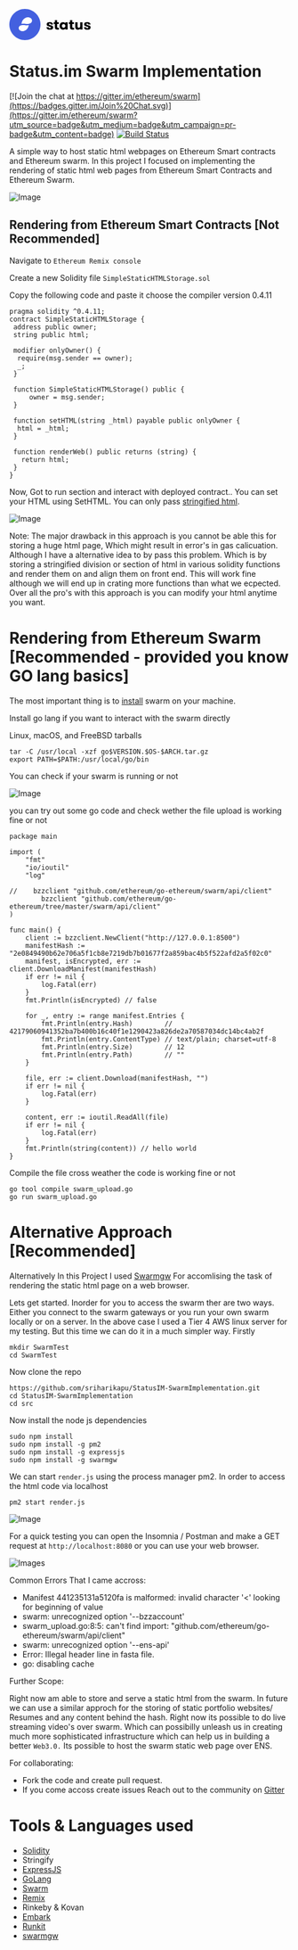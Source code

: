 ![Image](data:image/svg+xml;base64,PHN2ZyB3aWR0aD0iMTQ3IiBoZWlnaHQ9IjU2IiB2aWV3Qm94PSIwIDAgMTQ3IDU2IiBmaWxsPSJu%0D%0Ab25lIiB4bWxucz0iaHR0cDovL3d3dy53My5vcmcvMjAwMC9zdmciPgo8cGF0aCBmaWxsLXJ1bGU9%0D%0AImV2ZW5vZGQiIGNsaXAtcnVsZT0iZXZlbm9kZCIgZD0iTTI4IDBDMTIuNTM2IDAgMCAxMi41MzYy%0D%0AIDAgMjhDMCA0My40NjQgMTIuNTM2IDU2IDI4IDU2QzQzLjQ2NCA1NiA1NiA0My40NjQgNTYgMjhD%0D%0ANTYgMTIuNTM2MiA0My40NjQgMCAyOCAwWiIgZmlsbD0iIzQzNjBERiIvPgo8cGF0aCBmaWxsLXJ1%0D%0AbGU9ImV2ZW5vZGQiIGNsaXAtcnVsZT0iZXZlbm9kZCIgZD0iTTI4Ljk0MDMgMjYuNzcyN0MzMC4z%0D%0ANDYzIDI2LjkxOTEgMzEuNzUyMyAyNy4wNjU0IDMzLjQ4MDkgMjYuOTY5MUMzOC4xNjQzIDI2Ljcw%0D%0AOCA0MS4wMDEzIDI0LjMwNDIgNDAuOCAyMC43MTExQzQwLjU5NDggMTcuMDU1MyAzNi44MjA1IDE0%0D%0ALjgwMyAzMy4wNDQxIDE1LjAxMzZDMjYuODg5OCAxNS4zNTY1IDIyLjM2NDIgMjAuNzU5NyAyMS44%0D%0ANTQ1IDI2LjkzNTNDMjIuNjkwMyAyNi43Mzk1IDIzLjU3IDI2LjYyMjYgMjQuMzk5NiAyNi41NzY0%0D%0AQzI2LjEyODMgMjYuNDgwMSAyNy41MzQzIDI2LjYyNjQgMjguOTQwMyAyNi43NzI3Wk0xNi44NzU4%0D%0AIDM0Ljc2NDhDMTcuMDcgMzguMTE2IDIwLjY0NTcgNDAuMTgwNiAyNC4yMjM1IDM5Ljk4NzVDMzAu%0D%0AMDUzOCAzOS42NzMxIDM0LjM0MTQgMzQuNzIwMiAzNC44MjQxIDI5LjA1OTJDMzQuMDMyMyAyOS4y%0D%0AMzg3IDMzLjE5OSAyOS4zNDYgMzIuNDEzIDI5LjM4ODNDMzAuNzc1MyAyOS40NzY2IDI5LjQ0MzIg%0D%0AMjkuMzQyNSAyOC4xMTExIDI5LjIwODNDMjYuNzc5MSAyOS4wNzQyIDI1LjQ0NyAyOC45NDAxIDIz%0D%0ALjgwOTQgMjkuMDI4NEMxOS4zNzI3IDI5LjI2NzcgMTYuNjg0OCAzMS40NzExIDE2Ljg3NTggMzQu%0D%0ANzY0OFoiIGZpbGw9IndoaXRlIi8+CjxwYXRoIGQ9Ik02Ni44OTY1IDMyLjY0OTRINzAuOTQzOEM3%0D%0AMC45NDM4IDMzLjMzNSA3MS4xMzcyIDMzLjgyNzEgNzEuNTIzOSAzNC4xMjZDNzEuOTEwNiAzNC40%0D%0AMjQ4IDcyLjQwNzIgMzQuNTc0MiA3My4wMTM3IDM0LjU3NDJDNzMuNTE0NiAzNC41NzQyIDczLjky%0D%0AMzMgMzQuNDgxOSA3NC4yMzk3IDM0LjI5NzRDNzQuNTY0OSAzNC4xMDQgNzQuNzI3NSAzMy43OTIg%0D%0ANzQuNzI3NSAzMy4zNjEzQzc0LjcyNzUgMzMuMTA2NCA3NC42NTcyIDMyLjg5OTkgNzQuNTE2NiAz%0D%0AMi43NDE3Qzc0LjM4NDggMzIuNTc0NyA3NC4xNzgyIDMyLjQyOTcgNzMuODk3IDMyLjMwNjZDNzMu%0D%0ANjE1NyAzMi4xNzQ4IDczLjI1NTQgMzIuMDQzIDcyLjgxNTkgMzEuOTExMUM3Mi4zNzY1IDMxLjc3%0D%0AOTMgNzEuODQ5MSAzMS42MTIzIDcxLjIzMzkgMzEuNDEwMkM3MC42ODAyIDMxLjIzNDQgNzAuMTU3%0D%0AMiAzMS4wNTQyIDY5LjY2NSAzMC44Njk2QzY5LjE4MTYgMzAuNjc2MyA2OC43NTU0IDMwLjQzOSA2%0D%0AOC4zODYyIDMwLjE1NzdDNjguMDE3MSAyOS44NzY1IDY3LjcyNzEgMjkuNTMzNyA2Ny41MTYxIDI5%0D%0ALjEyOTRDNjcuMzE0IDI4LjcyNTEgNjcuMjEyOSAyOC4yMjQxIDY3LjIxMjkgMjcuNjI2NUM2Ny4y%0D%0AMTI5IDI2Ljk0MDkgNjcuMzQ5MSAyNi4zNDc3IDY3LjYyMTYgMjUuODQ2N0M2Ny44OTQgMjUuMzQ1%0D%0ANyA2OC4yNzY0IDI0LjkzMjYgNjguNzY4NiAyNC42MDc0QzY5LjI2MDcgMjQuMjgyMiA2OS44NDk2%0D%0AIDI0LjA0MDUgNzAuNTM1MiAyMy44ODIzQzcxLjIyMDcgMjMuNzE1MyA3MS45NzY2IDIzLjYzMTgg%0D%0ANzIuODAyNyAyMy42MzE4QzczLjgxMzUgMjMuNjMxOCA3NC42ODM2IDIzLjc0NjEgNzUuNDEzMSAy%0D%0AMy45NzQ2Qzc2LjE0MjYgMjQuMjAzMSA3Ni43NDAyIDI0LjUxNTEgNzcuMjA2MSAyNC45MTA2Qzc3%0D%0ALjY3MTkgMjUuMzA2MiA3OC4wMTQ2IDI1Ljc3MiA3OC4yMzQ0IDI2LjMwODFDNzguNDYyOSAyNi44%0D%0ANDQyIDc4LjU3NzEgMjcuNDE5OSA3OC41NzcxIDI4LjAzNTJINzQuNTAzNEM3NC41MDM0IDI3LjQ5%0D%0AOSA3NC4zNjI4IDI3LjA4MTUgNzQuMDgxNSAyNi43ODI3QzczLjgwOTEgMjYuNDgzOSA3My4zOTE2%0D%0AIDI2LjMzNDUgNzIuODI5MSAyNi4zMzQ1QzcyLjM5ODQgMjYuMzM0NSA3Mi4wMjkzIDI2LjQzMTIg%0D%0ANzEuNzIxNyAyNi42MjQ1QzcxLjQxNDEgMjYuODA5MSA3MS4yNjAzIDI3LjA5MDMgNzEuMjYwMyAy%0D%0ANy40NjgzQzcxLjI2MDMgMjcuNzIzMSA3MS4zMzA2IDI3LjkyOTcgNzEuNDcxMiAyOC4wODc5Qzcx%0D%0ALjYyMDYgMjguMjM3MyA3MS44MzU5IDI4LjM3MzUgNzIuMTE3MiAyOC40OTY2QzcyLjM5ODQgMjgu%0D%0ANjE5NiA3Mi43NDU2IDI4Ljc0NzEgNzMuMTU4NyAyOC44Nzg5QzczLjU3MTggMjkuMDAyIDc0LjA0%0D%0ANjQgMjkuMTUxNCA3NC41ODI1IDI5LjMyNzFDNzUuMTYyNiAyOS40ODU0IDc1LjcwMzEgMjkuNjYx%0D%0AMSA3Ni4yMDQxIDI5Ljg1NDVDNzYuNzA1MSAzMC4wNDc5IDc3LjE0NDUgMzAuMjg1MiA3Ny41MjI1%0D%0AIDMwLjU2NjRDNzcuOTA5MiAzMC44Mzg5IDc4LjIxMjQgMzEuMTg2IDc4LjQzMjEgMzEuNjA3OUM3%0D%0AOC42NjA2IDMyLjAyMSA3OC43NzQ5IDMyLjU0ODMgNzguNzc0OSAzMy4xODk5Qzc4Ljc3NDkgMzMu%0D%0AOTQ1OCA3OC42MTY3IDM0LjU5MTggNzguMzAwMyAzNS4xMjc5Qzc3Ljk4MzkgMzUuNjU1MyA3Ny41%0D%0ANTc2IDM2LjA4NTkgNzcuMDIxNSAzNi40MTk5Qzc2LjQ5NDEgMzYuNzUzOSA3NS44Nzg5IDM2Ljk5%0D%0AMTIgNzUuMTc1OCAzNy4xMzE4Qzc0LjQ3MjcgMzcuMjgxMiA3My43MzQ0IDM3LjM1NiA3Mi45NjA5%0D%0AIDM3LjM1NkM3MS4wMzYxIDM3LjM1NiA2OS41NDIgMzYuOTU2MSA2OC40Nzg1IDM2LjE1NjJDNjcu%0D%0ANDIzOCAzNS4zNDc3IDY2Ljg5NjUgMzQuMTc4NyA2Ni44OTY1IDMyLjY0OTRaIiBmaWxsPSJibGFj%0D%0AayIvPgo8cGF0aCBkPSJNNzkuODAzMiAyNy4wNTk2VjIzLjk4NzhIODEuODQ2N1YyMC4xMjVIODUu%0D%0AOTZWMjMuOTg3OEg4OC45MjYzVjI3LjA1OTZIODUuOTZWMzEuNzEzNEM4NS45NiAzMi4xOTY4IDg2%0D%0ALjAwMzkgMzIuNTgzNSA4Ni4wOTE4IDMyLjg3MzVDODYuMTc5NyAzMy4xNTQ4IDg2LjMwMjcgMzMu%0D%0AMzc4OSA4Ni40NjA5IDMzLjU0NTlDODYuNjI3OSAzMy43MDQxIDg2LjgyNTcgMzMuODA5NiA4Ny4w%0D%0ANTQyIDMzLjg2MjNDODcuMjkxNSAzMy45MDYyIDg3LjU1NTIgMzMuOTI4MiA4Ny44NDUyIDMzLjky%0D%0AODJDODguMDIxIDMzLjkyODIgODguMjQ1MSAzMy45MjM4IDg4LjUxNzYgMzMuOTE1Qzg4Ljc5IDMz%0D%0ALjg5NzUgODkuMDI3MyAzMy44NzExIDg5LjIyOTUgMzMuODM1OVYzN0M4OC45MjE5IDM3LjA1Mjcg%0D%0AODguNTM1MiAzNy4xMDExIDg4LjA2OTMgMzcuMTQ1Qzg3LjYxMjMgMzcuMTg5IDg3LjA3MTggMzcu%0D%0AMjEwOSA4Ni40NDc4IDM3LjIxMDlDODUuOTY0NCAzNy4yMTA5IDg1LjQ1NDYgMzcuMTc1OCA4NC45%0D%0AMTg1IDM3LjEwNTVDODQuMzgyMyAzNy4wMzUyIDgzLjg4NTcgMzYuODUwNiA4My40Mjg3IDM2LjU1%0D%0AMThDODIuOTcxNyAzNi4yNTI5IDgyLjU5MzggMzUuNzk1OSA4Mi4yOTQ5IDM1LjE4MDdDODEuOTk2%0D%0AMSAzNC41NTY2IDgxLjg0NjcgMzMuNzA0MSA4MS44NDY3IDMyLjYyM1YyNy4wNTk2SDc5LjgwMzJa%0D%0AIiBmaWxsPSJibGFjayIvPgo8cGF0aCBkPSJNOTAuNDE2IDMwLjQ4NzNDOTAuNDE2IDI5LjUxMTcg%0D%0AOTAuNTY5OCAyOC42MDY0IDkwLjg3NzQgMjcuNzcxNUM5MS4xOTM4IDI2LjkzNjUgOTEuNjI4OSAy%0D%0ANi4yMjAyIDkyLjE4MjYgMjUuNjIyNkM5Mi43NDUxIDI1LjAxNjEgOTMuMzk5OSAyNC41MzcxIDk0%0D%0ALjE0NyAyNC4xODU1Qzk0Ljg5NCAyMy44MzQgOTUuNzAyNiAyMy42NTgyIDk2LjU3MjggMjMuNjU4%0D%0AMkM5Ny41NDgzIDIzLjY1ODIgOTguMzkyMSAyMy44NjQ3IDk5LjEwNCAyNC4yNzc4Qzk5LjgyNDcg%0D%0AMjQuNjkwOSAxMDAuMzY1IDI1LjIxMzkgMTAwLjcyNiAyNS44NDY3VjIzLjk4NzhIMTA0Ljg1MlYz%0D%0AN0gxMDAuNzI2VjM1LjE2NzVDMTAwLjQgMzUuNzY1MSA5OS44Nzc0IDM2LjI3NDkgOTkuMTU2NyAz%0D%0ANi42OTY4Qzk4LjQzNiAzNy4xMTg3IDk3LjU3NDcgMzcuMzI5NiA5Ni41NzI4IDM3LjMyOTZDOTUu%0D%0ANzExNCAzNy4zMjk2IDk0LjkwMjggMzcuMTUzOCA5NC4xNDcgMzYuODAyMkM5My4zOTk5IDM2LjQ1%0D%0AMDcgOTIuNzQ1MSAzNS45NzE3IDkyLjE4MjYgMzUuMzY1MkM5MS42Mjg5IDM0Ljc1ODggOTEuMTkz%0D%0AOCAzNC4wMzgxIDkwLjg3NzQgMzMuMjAzMUM5MC41Njk4IDMyLjM2ODIgOTAuNDE2IDMxLjQ2Mjkg%0D%0AOTAuNDE2IDMwLjQ4NzNaTTk0LjUxNjEgMzAuNDg3M0M5NC41MTYxIDMwLjkzNTUgOTQuNTkwOCAz%0D%0AMS4zNjYyIDk0Ljc0MDIgMzEuNzc5M0M5NC44OTg0IDMyLjE4MzYgOTUuMTA5NCAzMi41MzUyIDk1%0D%0ALjM3MyAzMi44MzRDOTUuNjQ1NSAzMy4xMjQgOTUuOTcwNyAzMy4zNjEzIDk2LjM0ODYgMzMuNTQ1%0D%0AOUM5Ni43MjY2IDMzLjcyMTcgOTcuMTQ4NCAzMy44MDk2IDk3LjYxNDMgMzMuODA5NkM5OC4wODAx%0D%0AIDMzLjgwOTYgOTguNTAyIDMzLjcyMTcgOTguODc5OSAzMy41NDU5Qzk5LjI2NjYgMzMuMzYxMyA5%0D%0AOS41OTE4IDMzLjEyNCA5OS44NTU1IDMyLjgzNEMxMDAuMTI4IDMyLjUzNTIgMTAwLjMzOSAzMi4x%0D%0AODM2IDEwMC40ODggMzEuNzc5M0MxMDAuNjQ2IDMxLjM3NSAxMDAuNzI2IDMwLjk0NDMgMTAwLjcy%0D%0ANiAzMC40ODczQzEwMC43MjYgMzAuMDM5MSAxMDAuNjQ2IDI5LjYxNzIgMTAwLjQ4OCAyOS4yMjE3%0D%0AQzEwMC4zMzkgMjguODI2MiAxMDAuMTI4IDI4LjQ3NDYgOTkuODU1NSAyOC4xNjdDOTkuNTkxOCAy%0D%0ANy44NTk0IDk5LjI3MSAyNy42MTc3IDk4Ljg5MzEgMjcuNDQxOUM5OC41MTUxIDI3LjI2NjEgOTgu%0D%0AMDg4OSAyNy4xNzgyIDk3LjYxNDMgMjcuMTc4MkM5Ny4xNDg0IDI3LjE3ODIgOTYuNzI2NiAyNy4y%0D%0ANjYxIDk2LjM0ODYgMjcuNDQxOUM5NS45NzA3IDI3LjYxNzcgOTUuNjQ1NSAyNy44NTk0IDk1LjM3%0D%0AMyAyOC4xNjdDOTUuMTA5NCAyOC40NzQ2IDk0Ljg5ODQgMjguODI2MiA5NC43NDAyIDI5LjIyMTdD%0D%0AOTQuNTkwOCAyOS42MTcyIDk0LjUxNjEgMzAuMDM5MSA5NC41MTYxIDMwLjQ4NzNaIiBmaWxsPSJi%0D%0AbGFjayIvPgo8cGF0aCBkPSJNMTA3LjA2NyAyNy4wNTk2VjIzLjk4NzhIMTA5LjExVjIwLjEyNUgx%0D%0AMTMuMjI0VjIzLjk4NzhIMTE2LjE5VjI3LjA1OTZIMTEzLjIyNFYzMS43MTM0QzExMy4yMjQgMzIu%0D%0AMTk2OCAxMTMuMjY4IDMyLjU4MzUgMTEzLjM1NSAzMi44NzM1QzExMy40NDMgMzMuMTU0OCAxMTMu%0D%0ANTY2IDMzLjM3ODkgMTEzLjcyNSAzMy41NDU5QzExMy44OTIgMzMuNzA0MSAxMTQuMDg5IDMzLjgw%0D%0AOTYgMTE0LjMxOCAzMy44NjIzQzExNC41NTUgMzMuOTA2MiAxMTQuODE5IDMzLjkyODIgMTE1LjEw%0D%0AOSAzMy45MjgyQzExNS4yODUgMzMuOTI4MiAxMTUuNTA5IDMzLjkyMzggMTE1Ljc4MSAzMy45MTVD%0D%0AMTE2LjA1NCAzMy44OTc1IDExNi4yOTEgMzMuODcxMSAxMTYuNDkzIDMzLjgzNTlWMzdDMTE2LjE4%0D%0ANiAzNy4wNTI3IDExNS43OTkgMzcuMTAxMSAxMTUuMzMzIDM3LjE0NUMxMTQuODc2IDM3LjE4OSAx%0D%0AMTQuMzM1IDM3LjIxMDkgMTEzLjcxMSAzNy4yMTA5QzExMy4yMjggMzcuMjEwOSAxMTIuNzE4IDM3%0D%0ALjE3NTggMTEyLjE4MiAzNy4xMDU1QzExMS42NDYgMzcuMDM1MiAxMTEuMTQ5IDM2Ljg1MDYgMTEw%0D%0ALjY5MiAzNi41NTE4QzExMC4yMzUgMzYuMjUyOSAxMDkuODU3IDM1Ljc5NTkgMTA5LjU1OSAzNS4x%0D%0AODA3QzEwOS4yNiAzNC41NTY2IDEwOS4xMSAzMy43MDQxIDEwOS4xMSAzMi42MjNWMjcuMDU5Nkgx%0D%0AMDcuMDY3WiIgZmlsbD0iYmxhY2siLz4KPHBhdGggZD0iTTExOC41MzcgMzEuNzEzNFYyMy45ODc4%0D%0ASDEyMi42MzdWMzAuNjU4N0MxMjIuNjM3IDMxLjU5MDMgMTIyLjgwNCAzMi4zNTA2IDEyMy4xMzgg%0D%0AMzIuOTM5NUMxMjMuNDcyIDMzLjUxOTUgMTI0LjA2OSAzMy44MDk2IDEyNC45MzEgMzMuODA5NkMx%0D%0AMjUuNzkyIDMzLjgwOTYgMTI2LjQyNSAzMy41MTUxIDEyNi44MjkgMzIuOTI2M0MxMjcuMjQyIDMy%0D%0ALjMyODYgMTI3LjQ0OSAzMS41MjQ0IDEyNy40NDkgMzAuNTEzN1YyMy45ODc4SDEzMS41NzVWMzdI%0D%0AMTI3LjQ0OVYzNS4xNDExQzEyNy4wODggMzUuODI2NyAxMjYuNTM5IDM2LjM2MjggMTI1LjgwMSAz%0D%0ANi43NDk1QzEyNS4wNjIgMzcuMTM2MiAxMjQuMTc5IDM3LjMyOTYgMTIzLjE1MSAzNy4zMjk2QzEy%0D%0AMi4yNTQgMzcuMzI5NiAxMjEuNTE2IDM3LjE4OSAxMjAuOTM2IDM2LjkwNzdDMTIwLjM2NSAzNi42%0D%0AMjY1IDExOS44OTkgMzYuMjcwNSAxMTkuNTM5IDM1LjgzOThDMTE5LjEyNSAzNS4zMzg5IDExOC44%0D%0ANTMgMzQuNzU4OCAxMTguNzIxIDM0LjA5OTZDMTE4LjU5OCAzMy40NDA0IDExOC41MzcgMzIuNjQ1%0D%0AIDExOC41MzcgMzEuNzEzNFoiIGZpbGw9ImJsYWNrIi8+CjxwYXRoIGQ9Ik0xMzQuMjM4IDMyLjY0%0D%0AOTRIMTM4LjI4NkMxMzguMjg2IDMzLjMzNSAxMzguNDc5IDMzLjgyNzEgMTM4Ljg2NiAzNC4xMjZD%0D%0AMTM5LjI1MiAzNC40MjQ4IDEzOS43NDkgMzQuNTc0MiAxNDAuMzU1IDM0LjU3NDJDMTQwLjg1NiAz%0D%0ANC41NzQyIDE0MS4yNjUgMzQuNDgxOSAxNDEuNTgyIDM0LjI5NzRDMTQxLjkwNyAzNC4xMDQgMTQy%0D%0ALjA2OSAzMy43OTIgMTQyLjA2OSAzMy4zNjEzQzE0Mi4wNjkgMzMuMTA2NCAxNDEuOTk5IDMyLjg5%0D%0AOTkgMTQxLjg1OCAzMi43NDE3QzE0MS43MjcgMzIuNTc0NyAxNDEuNTIgMzIuNDI5NyAxNDEuMjM5%0D%0AIDMyLjMwNjZDMTQwLjk1OCAzMi4xNzQ4IDE0MC41OTcgMzIuMDQzIDE0MC4xNTggMzEuOTExMUMx%0D%0AMzkuNzE4IDMxLjc3OTMgMTM5LjE5MSAzMS42MTIzIDEzOC41NzYgMzEuNDEwMkMxMzguMDIyIDMx%0D%0ALjIzNDQgMTM3LjQ5OSAzMS4wNTQyIDEzNy4wMDcgMzAuODY5NkMxMzYuNTIzIDMwLjY3NjMgMTM2%0D%0ALjA5NyAzMC40MzkgMTM1LjcyOCAzMC4xNTc3QzEzNS4zNTkgMjkuODc2NSAxMzUuMDY5IDI5LjUz%0D%0AMzcgMTM0Ljg1OCAyOS4xMjk0QzEzNC42NTYgMjguNzI1MSAxMzQuNTU1IDI4LjIyNDEgMTM0LjU1%0D%0ANSAyNy42MjY1QzEzNC41NTUgMjYuOTQwOSAxMzQuNjkxIDI2LjM0NzcgMTM0Ljk2MyAyNS44NDY3%0D%0AQzEzNS4yMzYgMjUuMzQ1NyAxMzUuNjE4IDI0LjkzMjYgMTM2LjExIDI0LjYwNzRDMTM2LjYwMyAy%0D%0ANC4yODIyIDEzNy4xOTEgMjQuMDQwNSAxMzcuODc3IDIzLjg4MjNDMTM4LjU2MiAyMy43MTUzIDEz%0D%0AOS4zMTggMjMuNjMxOCAxNDAuMTQ1IDIzLjYzMThDMTQxLjE1NSAyMy42MzE4IDE0Mi4wMjUgMjMu%0D%0ANzQ2MSAxNDIuNzU1IDIzLjk3NDZDMTQzLjQ4NCAyNC4yMDMxIDE0NC4wODIgMjQuNTE1MSAxNDQu%0D%0ANTQ4IDI0LjkxMDZDMTQ1LjAxNCAyNS4zMDYyIDE0NS4zNTYgMjUuNzcyIDE0NS41NzYgMjYuMzA4%0D%0AMUMxNDUuODA1IDI2Ljg0NDIgMTQ1LjkxOSAyNy40MTk5IDE0NS45MTkgMjguMDM1MkgxNDEuODQ1%0D%0AQzE0MS44NDUgMjcuNDk5IDE0MS43MDUgMjcuMDgxNSAxNDEuNDIzIDI2Ljc4MjdDMTQxLjE1MSAy%0D%0ANi40ODM5IDE0MC43MzMgMjYuMzM0NSAxNDAuMTcxIDI2LjMzNDVDMTM5Ljc0IDI2LjMzNDUgMTM5%0D%0ALjM3MSAyNi40MzEyIDEzOS4wNjMgMjYuNjI0NUMxMzguNzU2IDI2LjgwOTEgMTM4LjYwMiAyNy4w%0D%0AOTAzIDEzOC42MDIgMjcuNDY4M0MxMzguNjAyIDI3LjcyMzEgMTM4LjY3MiAyNy45Mjk3IDEzOC44%0D%0AMTMgMjguMDg3OUMxMzguOTYyIDI4LjIzNzMgMTM5LjE3OCAyOC4zNzM1IDEzOS40NTkgMjguNDk2%0D%0ANkMxMzkuNzQgMjguNjE5NiAxNDAuMDg3IDI4Ljc0NzEgMTQwLjUgMjguODc4OUMxNDAuOTE0IDI5%0D%0ALjAwMiAxNDEuMzg4IDI5LjE1MTQgMTQxLjkyNCAyOS4zMjcxQzE0Mi41MDQgMjkuNDg1NCAxNDMu%0D%0AMDQ1IDI5LjY2MTEgMTQzLjU0NiAyOS44NTQ1QzE0NC4wNDcgMzAuMDQ3OSAxNDQuNDg2IDMwLjI4%0D%0ANTIgMTQ0Ljg2NCAzMC41NjY0QzE0NS4yNTEgMzAuODM4OSAxNDUuNTU0IDMxLjE4NiAxNDUuNzc0%0D%0AIDMxLjYwNzlDMTQ2LjAwMiAzMi4wMjEgMTQ2LjExNyAzMi41NDgzIDE0Ni4xMTcgMzMuMTg5OUMx%0D%0ANDYuMTE3IDMzLjk0NTggMTQ1Ljk1OCAzNC41OTE4IDE0NS42NDIgMzUuMTI3OUMxNDUuMzI2IDM1%0D%0ALjY1NTMgMTQ0Ljg5OSAzNi4wODU5IDE0NC4zNjMgMzYuNDE5OUMxNDMuODM2IDM2Ljc1MzkgMTQz%0D%0ALjIyMSAzNi45OTEyIDE0Mi41MTggMzcuMTMxOEMxNDEuODE0IDM3LjI4MTIgMTQxLjA3NiAzNy4z%0D%0ANTYgMTQwLjMwMyAzNy4zNTZDMTM4LjM3OCAzNy4zNTYgMTM2Ljg4NCAzNi45NTYxIDEzNS44MiAz%0D%0ANi4xNTYyQzEzNC43NjYgMzUuMzQ3NyAxMzQuMjM4IDM0LjE3ODcgMTM0LjIzOCAzMi42NDk0WiIg%0D%0AZmlsbD0iYmxhY2siLz4KPC9zdmc+Cg==) 
# Status.im Swarm Implementation
[![Join the chat at https://gitter.im/ethereum/swarm](https://badges.gitter.im/Join%20Chat.svg)](https://gitter.im/ethereum/swarm?utm_source=badge&utm_medium=badge&utm_campaign=pr-badge&utm_content=badge) [![Build Status](https://travis-ci.org/sriharikapu/StatusIM-SwarmImplementation.svg?branch=master)](https://travis-ci.org/sriharikapu/StatusIM-SwarmImplementation)

A simple way to host static html webpages on Ethereum Smart contracts and Ethereum swarm. In this project I focused on implementing the rendering of static html web pages from Ethereum Smart Contracts and Ethereum Swarm. 

![Image](https://github.com/sriharikapu/StatusIM-SwarmImplementation/blob/master/assets/SimpleArchitecture-2.png?raw=true)

## Rendering from Ethereum Smart Contracts [Not Recommended]
Navigate to ``` Ethereum Remix console ```

Create a new Solidity file ``` SimpleStaticHTMLStorage.sol ```

Copy the following code and paste it choose the compiler version 0.4.11
```
pragma solidity ^0.4.11;
contract SimpleStaticHTMLStorage {
 address public owner;
 string public html;
 
 modifier onlyOwner() {
  require(msg.sender == owner);
  _;
 }
 
 function SimpleStaticHTMLStorage() public {
     owner = msg.sender;
 }
 
 function setHTML(string _html) payable public onlyOwner {
  html = _html;
 }
 
 function renderWeb() public returns (string) {
   return html;
 }
}
```
Now, Got to run section and interact with deployed contract..
You can set your HTML using SetHTML. You can only pass [stringified html](https://www.willpeavy.com/minifier/). 

![Image](https://github.com/sriharikapu/StatusIM-SwarmImplementation/blob/master/assets/Screen%20Shot%202018-11-16%20at%2010.28.30%20AM.png?raw=true)

Note: The major drawback in this approach is you cannot be able this for storing a huge html page, Which might result in error's in gas calicuation. Although I have a alternative idea to by pass this problem. Which is by storing a stringified division or section of html in various solidity functions and render them on and align them on front end. This will work fine although we will end up in crating more functions than what we ecpected. Over all the pro's with this approach is you can modify your html anytime you want.


# Rendering from Ethereum Swarm [Recommended - provided you know GO lang basics]

The most important thing is to [install](https://swarm-guide.readthedocs.io/en/latest/installation.html) swarm on your machine.

Install go lang if you want to interact with the swarm directly

Linux, macOS, and FreeBSD tarballs
```
tar -C /usr/local -xzf go$VERSION.$OS-$ARCH.tar.gz
export PATH=$PATH:/usr/local/go/bin
```
You can check if your swarm is running or not 

![Image](https://github.com/sriharikapu/StatusIM-SwarmImplementation/blob/master/assets/Screen%20Shot%202018-11-16%20at%2011.02.59%20AM.png?raw=true)

you can try out some go code and check wether the file upload is working fine or not
```
package main

import (
    "fmt"
    "io/ioutil"
    "log"

//    bzzclient "github.com/ethereum/go-ethereum/swarm/api/client"
        bzzclient "github.com/ethereum/go-ethereum/tree/master/swarm/api/client"
)

func main() {
    client := bzzclient.NewClient("http://127.0.0.1:8500")
    manifestHash := "2e0849490b62e706a5f1cb8e7219db7b01677f2a859bac4b5f522afd2a5f02c0"
    manifest, isEncrypted, err := client.DownloadManifest(manifestHash)
    if err != nil {
        log.Fatal(err)
    }
    fmt.Println(isEncrypted) // false

    for _, entry := range manifest.Entries {
        fmt.Println(entry.Hash)        // 42179060941352ba7b400b16c40f1e1290423a826de2a70587034dc14bc4ab2f
        fmt.Println(entry.ContentType) // text/plain; charset=utf-8
        fmt.Println(entry.Size)        // 12
        fmt.Println(entry.Path)        // ""
    }

    file, err := client.Download(manifestHash, "")
    if err != nil {
        log.Fatal(err)
    }

    content, err := ioutil.ReadAll(file)
    if err != nil {
        log.Fatal(err)
    }
    fmt.Println(string(content)) // hello world
}
```
Compile the file cross weather the code is working fine or not
```
go tool compile swarm_upload.go 
go run swarm_upload.go
```
# Alternative Approach [Recommended]
Alternatively In this Project I used [Swarmgw](https://www.npmjs.com/package/swarmgw) For accomlising the task of rendering the static html page on a web browser.

Lets get started. Inorder for you to access the swarm ther are two ways. Either you connect to the swarm gateways or you run your own swarm locally or on a server. In the above case I used a Tier 4 AWS linux server for my testing. But this time we can do it in a much simpler way. Firstly
```
mkdir SwarmTest
cd SwarmTest
```
Now clone the repo
```
https://github.com/sriharikapu/StatusIM-SwarmImplementation.git
cd StatusIM-SwarmImplementation
cd src
```
Now install the node js dependencies
```
sudo npm install
sudo npm install -g pm2 
sudo npm install -g expressjs
sudo npm install -g swarmgw
```
We can start ```render.js``` using the process manager pm2. In order to access the html code via localhost
```
pm2 start render.js
```
![Image](https://github.com/sriharikapu/StatusIM-SwarmImplementation/blob/master/assets/Screen%20Shot%202018-11-16%20at%202.33.00%20PM.png?raw=true)

For a quick testing you can open the Insomnia / Postman and make a GET request at ```http://localhost:8080``` or you can use your web browser.

![Images](https://github.com/sriharikapu/StatusIM-SwarmImplementation/blob/master/assets/Screen%20Shot%202018-11-16%20at%202.36.36%20PM.png?raw=true)

Common Errors That I came accross: 
- Manifest 441235131a5120fa is malformed: invalid character '<' looking for beginning of value
- swarm: unrecognized option '--bzzaccount'
- swarm_upload.go:8:5: can't find import: "github.com/ethereum/go-ethereum/swarm/api/client"
- swarm: unrecognized option '--ens-api'
- Error: Illegal header line in fasta file.
- go: disabling cache


Further Scope: 

Right now am able to store and serve a static html from the swarm. In future we can use a similar approch for the storing of static portfolio websites/ Resumes and any content behind the hash. Right now its possible to do live streaming video's over swarm. Which can possibilly unleash us in creating much more sophisticated infrastructure which can help us in building a better `Web3.0.` Its possible to host the swarm static web page over ENS. 


For collaborating: 
- Fork the code and create pull request.
- If you come accoss create issues Reach out to the community on [Gitter](https://gitter.im/ethereum/swarm)


# Tools & Languages used
- [Solidity](https://github.com/ethereum/solidity)
- Stringify
- [ExpressJS](https://expressjs.com/)
- [GoLang](https://golang.org/d)
- [Swarm](https://swarm-gateways.net)
- [Remix](https://remix.ethereum.org)
- Rinkeby & Kovan
- [Embark](https://embark.status.im/)
- [Runkit](https://npm.runkit.com/)
- [swarmgw](https://www.npmjs.com/package/swarmgw)
